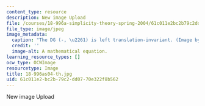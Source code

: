 ```yaml
---
content_type: resource
description: New image Upload
file: /courses/18-996a-simplicity-theory-spring-2004/61c011e2bc2b79c2dd0770e322f8b562_18-996as04-th.jpg
file_type: image/jpeg
image_metadata:
  caption: "The DG (-, \u2261) is left translation-invariant. (Image by Dr. Itay Ben-Yaacov.)"
  credit: ''
  image-alt: A mathematical equation.
learning_resource_types: []
ocw_type: OCWImage
resourcetype: Image
title: 18-996as04-th.jpg
uid: 61c011e2-bc2b-79c2-dd07-70e322f8b562
---
```

New image Upload

